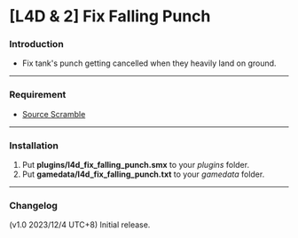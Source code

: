 # [L4D & 2] Fix Falling Punch

### Introduction
- Fix tank's punch getting cancelled when they heavily land on ground.

<hr>

### Requirement
- [Source Scramble](https://forums.alliedmods.net/showthread.php?t=317175)

<hr>

### Installation
1. Put **plugins/l4d_fix_falling_punch.smx** to your _plugins_ folder.
2. Put **gamedata/l4d_fix_falling_punch.txt** to your _gamedata_ folder.

<hr>

### Changelog
(v1.0 2023/12/4 UTC+8) Initial release.
